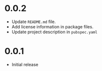 # 0.0.2

- Update `README.md` file.
- Add license information in package files.
- Update project description in `pubspec.yaml`

# 0.0.1

- Initial release